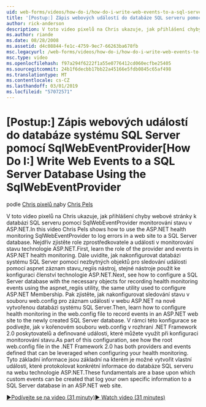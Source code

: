```yaml
---
uid: web-forms/videos/how-do-i/how-do-i-write-web-events-to-a-sql-server-database-using-the-sqlwebeventprovider
title: '[Postup:] Zápis webových událostí do databáze SQL serveru pomocí SqlWebEventProvider | Dokumentace Microsoftu'
author: rick-anderson
description: V toto video pixelů na Chris ukazuje, jak přihlášení chyby webové stránky k databázi SQL serveru pomocí SqlWebEventProvider monitorování stavu v ASP.NET. První, mazat...
ms.author: riande
ms.date: 08/28/2008
ms.assetid: d4c08844-fe1c-4759-9ec7-66263ba678fb
msc.legacyurl: /web-forms/videos/how-do-i/how-do-i-write-web-events-to-a-sql-server-database-using-the-sqlwebeventprovider
msc.type: video
ms.openlocfilehash: f97a294f6222f1a55e0776412cd060ecfbe25405
ms.sourcegitcommit: 24b1f6decbb17bb22a45166e5fdb0845c65af498
ms.translationtype: MT
ms.contentlocale: cs-CZ
ms.lasthandoff: 03/01/2019
ms.locfileid: "57072571"
---
```

<a name="how-do-i-write-web-events-to-a-sql-server-database-using-the-sqlwebeventprovider"></a><span data-ttu-id="57515-104">[Postup:] Zápis webových událostí do databáze systému SQL Server pomocí SqlWebEventProvider</span><span class="sxs-lookup"><span data-stu-id="57515-104">[How Do I:] Write Web Events to a SQL Server Database Using the SqlWebEventProvider</span></span>
====================
<span data-ttu-id="57515-105">podle [Chris pixelů na](https://twitter.com/chrispels)</span><span class="sxs-lookup"><span data-stu-id="57515-105">by [Chris Pels](https://twitter.com/chrispels)</span></span>

<span data-ttu-id="57515-106">V toto video pixelů na Chris ukazuje, jak přihlášení chyby webové stránky k databázi SQL serveru pomocí SqlWebEventProvider monitorování stavu v ASP.NET.</span><span class="sxs-lookup"><span data-stu-id="57515-106">In this video Chris Pels shows how to use the ASP.NET health monitoring SqlWebEventProvider to log errors in a web site to a SQL Server database.</span></span> <span data-ttu-id="57515-107">Nejdřív zjistěte role zprostředkovatele a události v monitorování stavu technologie ASP.NET.</span><span class="sxs-lookup"><span data-stu-id="57515-107">First, learn the role of the provider and events in ASP.NET health monitoring.</span></span> <span data-ttu-id="57515-108">Dále uvidíte, jak nakonfigurovat databázi systému SQL Server pomocí nezbytných objektů pro sledování události pomocí aspnet záznam stavu\_regiis nástroj, stejné nástroje použít ke konfiguraci členství technologie ASP.NET.</span><span class="sxs-lookup"><span data-stu-id="57515-108">Next, see how to configure a SQL Server database with the necessary objects for recording health monitoring events using the aspnet\_regiis utility, the same utility used to configure ASP.NET Membership.</span></span> <span data-ttu-id="57515-109">Pak zjistěte, jak nakonfigurovat sledování stavu v souboru web.config pro záznam událostí v webu ASP.NET na nově vytvořenou databázi systému SQL Server.</span><span class="sxs-lookup"><span data-stu-id="57515-109">Then, learn how to configure health monitoring in the web.config file to record events in an ASP.NET web site to the newly created SQL Server database.</span></span> <span data-ttu-id="57515-110">V rámci této konfigurace se podívejte, jak v kořenovém souboru web.config v rozhraní .NET Framework 2.0 poskytovatelů a definované události, které můžete využít při konfiguraci monitorování stavu.</span><span class="sxs-lookup"><span data-stu-id="57515-110">As part of this configuration, see how the root web.config file in the .NET Framework 2.0 has both providers and events defined that can be leveraged when configuring your health monitoring.</span></span> <span data-ttu-id="57515-111">Tyto základní informace jsou základní na kterém je možné vytvořit vlastní události, které protokolovat konkrétní informace do databáze SQL serveru na webu technologie ASP.NET.</span><span class="sxs-lookup"><span data-stu-id="57515-111">These fundamentals are a base upon which custom events can be created that log your own specific information to a SQL Server database in an ASP.NET web site.</span></span>

[<span data-ttu-id="57515-112">&#9654;Podívejte se na video (31 minuty)</span><span class="sxs-lookup"><span data-stu-id="57515-112">&#9654; Watch video (31 minutes)</span></span>](https://channel9.msdn.com/Blogs/ASP-NET-Site-Videos/how-do-i-write-web-events-to-a-sql-server-database-using-the-sqlwebeventprovider)
